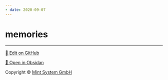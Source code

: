 ```yaml
---
- date: 2020-09-07
---
```


# memories


<hr>

[📝 Edit on GitHub](https://github.com/Mint-System/Knowledge/blob/master/memories.md)

[📂 Open in Obsidan](obsidian://open?vault=Knowledge%20Mint%20System&file=memories.md ':target=_self')

<footer>Copyright © <a href="https://www.mint-system.ch/">Mint System GmbH</a></footer>